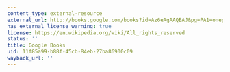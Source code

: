 ```yaml
---
content_type: external-resource
external_url: http://books.google.com/books?id=Az6eAgAAQBAJ&pg=PA1=onepage
has_external_license_warning: true
license: https://en.wikipedia.org/wiki/All_rights_reserved
status: ''
title: Google Books
uid: 11f85a99-b88f-45cb-84eb-27ba86900c09
wayback_url: ''
---
```

